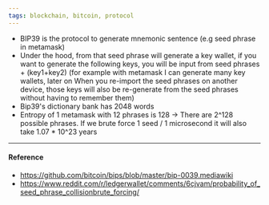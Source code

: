 ```yaml
---
tags: blockchain, bitcoin, protocol
---
```


- BIP39 is the protocol to generate mnemonic sentence (e.g seed phrase in
  metamask)
- Under the hood, from that seed phrase will generate a key wallet, if you want
  to generate the following keys, you will be input from seed phrases +
  (key1+key2) (for example with metamask I can generate many key wallets, later
  on When you re-import the seed phrases on another device, those keys will also
  be re-generate from the seed phrases without having to remember them)
- Bip39's dictionary bank has 2048 words
- Entropy of 1 metamask with 12 phrases is 128 -> There are 2^128 possible
  phrases. If we brute force 1 seed / 1 microsecond it will also take 1.07 \*
  10^23 years

---

#### Reference

- https://github.com/bitcoin/bips/blob/master/bip-0039.mediawiki
- https://www.reddit.com/r/ledgerwallet/comments/6cjvam/probability_of_seed_phrase_collisionbrute_forcing/
